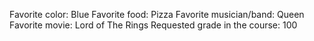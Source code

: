 Favorite color: Blue
Favorite food: Pizza
Favorite musician/band: Queen
Favorite movie: Lord of The Rings
Requested grade in the course: 100
